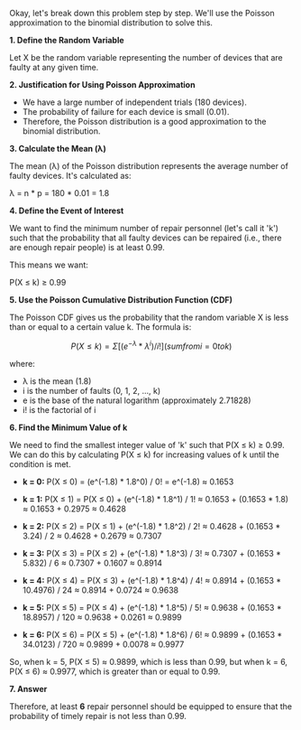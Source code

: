 Okay, let's break down this problem step by step.  We'll use the Poisson approximation to the binomial distribution to solve this.

**1. Define the Random Variable**

Let X be the random variable representing the number of devices that are faulty at any given time.

**2. Justification for Using Poisson Approximation**

*   We have a large number of independent trials (180 devices).
*   The probability of failure for each device is small (0.01).
*   Therefore, the Poisson distribution is a good approximation to the binomial distribution.

**3. Calculate the Mean (λ)**

The mean (λ) of the Poisson distribution represents the average number of faulty devices. It's calculated as:

λ = n * p = 180 * 0.01 = 1.8

**4. Define the Event of Interest**

We want to find the minimum number of repair personnel (let's call it 'k') such that the probability that all faulty devices can be repaired (i.e., there are enough repair people) is at least 0.99.

This means we want:

P(X ≤ k) ≥ 0.99

**5. Use the Poisson Cumulative Distribution Function (CDF)**

The Poisson CDF gives us the probability that the random variable X is less than or equal to a certain value k.  The formula is:

$$P(X ≤ k) = Σ [ (e^{-λ} * λ^i) / i! ]    (sum from i = 0 to k)$$

where:
*   λ is the mean (1.8)
*   i is the number of faults (0, 1, 2, ..., k)
*   e is the base of the natural logarithm (approximately 2.71828)
*   i! is the factorial of i

**6. Find the Minimum Value of k**

We need to find the smallest integer value of 'k' such that P(X ≤ k) ≥ 0.99. We can do this by calculating P(X ≤ k) for increasing values of k until the condition is met.

*   **k = 0:**  P(X ≤ 0) = (e^(-1.8) * 1.8^0) / 0! = e^(-1.8) ≈ 0.1653

*   **k = 1:**  P(X ≤ 1) = P(X ≤ 0) + (e^(-1.8) * 1.8^1) / 1!  ≈ 0.1653 + (0.1653 * 1.8) ≈ 0.1653 + 0.2975 ≈ 0.4628

*   **k = 2:**  P(X ≤ 2) = P(X ≤ 1) + (e^(-1.8) * 1.8^2) / 2! ≈ 0.4628 + (0.1653 * 3.24) / 2 ≈ 0.4628 + 0.2679 ≈ 0.7307

*   **k = 3:**  P(X ≤ 3) = P(X ≤ 2) + (e^(-1.8) * 1.8^3) / 3! ≈ 0.7307 + (0.1653 * 5.832) / 6 ≈ 0.7307 + 0.1607 ≈ 0.8914

*   **k = 4:**  P(X ≤ 4) = P(X ≤ 3) + (e^(-1.8) * 1.8^4) / 4! ≈ 0.8914 + (0.1653 * 10.4976) / 24 ≈ 0.8914 + 0.0724 ≈ 0.9638

*   **k = 5:** P(X ≤ 5) = P(X ≤ 4) + (e^(-1.8) * 1.8^5) / 5! ≈ 0.9638 + (0.1653 * 18.8957) / 120 ≈ 0.9638 + 0.0261 ≈ 0.9899

*   **k = 6:** P(X ≤ 6) = P(X ≤ 5) + (e^(-1.8) * 1.8^6) / 6! ≈ 0.9899 + (0.1653 * 34.0123) / 720 ≈ 0.9899 + 0.0078 ≈ 0.9977

So, when k = 5, P(X ≤ 5) ≈ 0.9899, which is less than 0.99, but when k = 6, P(X ≤ 6) ≈ 0.9977, which is greater than or equal to 0.99.

**7. Answer**

Therefore, at least **6** repair personnel should be equipped to ensure that the probability of timely repair is not less than 0.99.